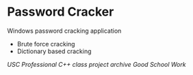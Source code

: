 # Password Cracker
Windows password cracking application
* Brute force cracking
* Dictionary based cracking

*USC Professional C++ class project archive*
*Good School Work*
